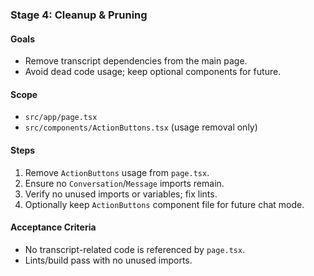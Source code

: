 ### Stage 4: Cleanup & Pruning

#### Goals

- Remove transcript dependencies from the main page.
- Avoid dead code usage; keep optional components for future.

#### Scope

- `src/app/page.tsx`
- `src/components/ActionButtons.tsx` (usage removal only)

#### Steps

1. Remove `ActionButtons` usage from `page.tsx`.
2. Ensure no `Conversation`/`Message` imports remain.
3. Verify no unused imports or variables; fix lints.
4. Optionally keep `ActionButtons` component file for future chat mode.

#### Acceptance Criteria

- No transcript-related code is referenced by `page.tsx`.
- Lints/build pass with no unused imports.


